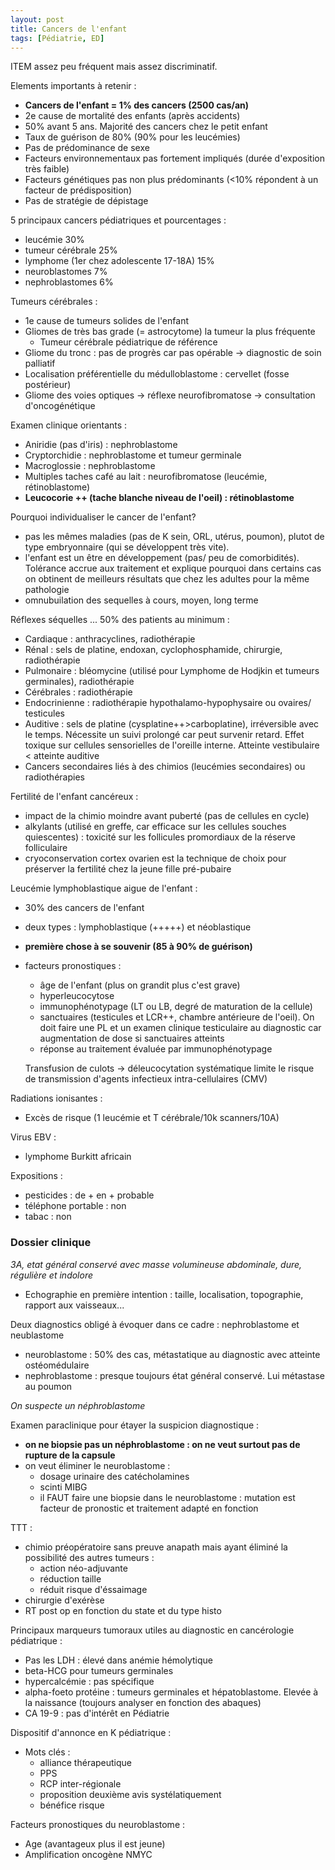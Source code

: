 ```yaml
---
layout: post
title: Cancers de l'enfant
tags: [Pédiatrie, ED]
---
```


 ITEM assez peu fréquent mais assez discriminatif.

Elements importants à retenir :
- **Cancers de l'enfant = 1% des cancers (2500 cas/an)**
- 2e cause de mortalité des enfants (après accidents)
- 50% avant 5 ans. Majorité des cancers chez le petit enfant
- Taux de guérison de 80% (90% pour les leucémies)
- Pas de prédominance de sexe
- Facteurs environnementaux pas fortement impliqués (durée d'exposition très faible)
- Facteurs génétiques pas non plus prédominants (<10% répondent à un facteur de prédisposition)
- Pas de stratégie de dépistage

5 principaux cancers pédiatriques et pourcentages :
- leucémie 30%
- tumeur cérébrale 25%
- lymphome (1er chez adolescente 17-18A) 15%
- neuroblastomes 7%
- nephroblastomes 6%

Tumeurs cérébrales :
- 1e cause de tumeurs solides de l'enfant
- Gliomes de très bas grade (= astrocytome) la tumeur la plus fréquente
  - Tumeur cérébrale pédiatrique de référence
- Gliome du tronc : pas de progrès car pas opérable -> diagnostic de soin palliatif
- Localisation préférentielle du médulloblastome : cervellet (fosse postérieur)
- Gliome des voies optiques -> réflexe neurofibromatose -> consultation d'oncogénétique

Examen clinique orientants :
- Aniridie (pas d'iris) : nephroblastome
- Cryptorchidie : nephroblastome et tumeur germinale
- Macroglossie : nephroblastome
- Multiples taches café au lait : neurofibromatose (leucémie, rétinoblastome)
- **Leucocorie ++ (tache blanche niveau de l'oeil) : rétinoblastome**

Pourquoi individualiser le cancer de l'enfant?
- pas les mêmes maladies (pas de K sein, ORL, utérus, poumon), plutot de type embryonnaire (qui se développent très vite).
- l'enfant est un être en développement (pas/ peu de comorbidités). Tolérance accrue aux traitement et explique pourquoi dans certains cas on obtinent de meilleurs résultats que chez les adultes pour la même pathologie
- omnubuilation des sequelles à cours, moyen, long terme

Réflexes séquelles ... 50% des patients au minimum :
- Cardiaque : anthracyclines, radiothérapie
- Rénal : sels de platine, endoxan, cyclophosphamide, chirurgie, radiothérapie
- Pulmonaire : bléomycine (utilisé pour Lymphome de Hodjkin et tumeurs germinales), radiothérapie
- Cérébrales : radiothérapie
- Endocrinienne : radiothérapie hypothalamo-hypophysaire ou ovaires/ testicules
- Auditive : sels de platine (cysplatine++>carboplatine), irréversible avec le temps. Nécessite un suivi prolongé car peut survenir retard. Effet toxique sur cellules sensorielles de l'oreille interne. Atteinte vestibulaire < atteinte auditive
- Cancers secondaires liés à des chimios (leucémies secondaires) ou radiothérapies

Fertilité de l'enfant cancéreux :
- impact de la chimio moindre avant puberté (pas de cellules en cycle)
- alkylants (utilisé en greffe, car efficace sur les cellules souches quiescentes) : toxicité sur les follicules promordiaux de la réserve folliculaire
- cryoconservation cortex ovarien est la technique de choix pour préserver la fertilité chez la jeune fille pré-pubaire

Leucémie lymphoblastique aigue de l'enfant :
- 30% des cancers de l'enfant
- deux types : lymphoblastique (+++++) et néoblastique
- **première chose à se souvenir (85 à 90% de guérison)**
- facteurs pronostiques :
  - âge de l'enfant (plus on grandit plus c'est grave)
  - hyperleucocytose
  - immunophénotypage (LT ou LB, degré de maturation de la cellule)
  - sanctuaires (testicules et LCR++, chambre antérieure de l'oeil). On doit faire une PL et un examen clinique testiculaire au diagnostic car augmentation de dose si sanctuaires atteints
  - réponse au traitement évaluée par immunophénotypage

  Transfusion de culots -> déleucocytation systématique limite le risque de transmission d'agents infectieux intra-cellulaires (CMV)

Radiations ionisantes :
- Excès de risque (1 leucémie et T cérébrale/10k scanners/10A)

Virus EBV :
- lymphome Burkitt africain

Expositions :
- pesticides : de + en + probable
- téléphone portable : non
- tabac : non

### Dossier clinique

_3A, etat général conservé avec masse volumineuse abdominale, dure, régulière et indolore_
- Echographie en première intention : taille, localisation, topographie, rapport aux vaisseaux...

Deux diagnostics obligé à évoquer dans ce cadre : nephroblastome et neublastome
- neuroblastome : 50% des cas, métastatique au diagnostic avec atteinte ostéomédulaire
- nephroblastome : presque toujours état général conservé. Lui métastase au poumon

_On suspecte un néphroblastome_

Examen paraclinique pour étayer la suspicion diagnostique :
- **on ne biopsie pas un néphroblastome : on ne veut surtout pas de rupture de la capsule**
- on veut éliminer le neuroblastome :
  - dosage urinaire des catécholamines
  - scinti MIBG
  - il FAUT faire une biopsie dans le neuroblastome : mutation est facteur de pronostic et traitement adapté en fonction

TTT :
- chimio préopératoire sans preuve anapath mais ayant éliminé la possibilité des autres tumeurs :
  - action néo-adjuvante
  - réduction taille
  - réduit risque d'éssaimage
- chirurgie d'exérèse
- RT post op en fonction du state et du type histo

Principaux marqueurs tumoraux utiles au diagnostic en cancérologie pédiatrique :
- Pas les LDH : élevé dans anémie hémolytique
- beta-HCG pour tumeurs germinales
- hypercalcémie : pas spécifique
- alpha-foeto protéine : tumeurs germinales et hépatoblastome. Elevée à la naissance (toujours analyser en fonction des abaques)
- CA 19-9 : pas d'intérêt en Pédiatrie

Dispositif d'annonce en K pédiatrique :
- Mots clés :
  - alliance thérapeutique
  - PPS
  - RCP inter-régionale
  - proposition deuxième avis systélatiquement
  - bénéfice risque

Facteurs pronostiques du neuroblastome :
- Age (avantageux plus il est jeune)
- Amplification oncogène NMYC
